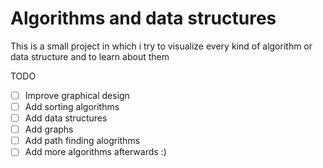 # Algorithms and data structures
This is a small project in which i try to visualize every kind of algorithm or data structure and to learn about them

TODO
- [ ] Improve graphical design
- [ ] Add sorting algorithms
- [ ] Add data structures
- [ ] Add graphs
- [ ] Add path finding alogrithms
- [ ] Add more algorithms afterwards :)